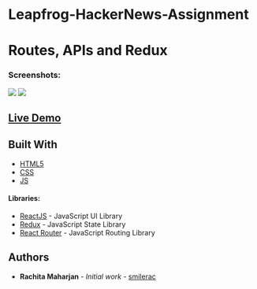 # Leapfrog-HackerNews-Assignment

# Routes, APIs and Redux


### Screenshots:

![](https://user-images.githubusercontent.com/28466502/90356610-d18ea680-e06f-11ea-8ca3-cd908d24d0ff.png)
![](https://user-images.githubusercontent.com/28466502/90356615-d4899700-e06f-11ea-9414-4e29b4221453.png)




## [Live Demo](https://smilerac.github.io/Leapfrog-HackerNews-Assignment)

## Built With

* [HTML5](https://devdocs.io/html)
* [CSS](https://devdocs.io/css)
* [JS](https://devdocs.io/javascript)

#### Libraries:
* [ReactJS](https://reactjs.org/docs/getting-started.html) - JavaScript UI Library
* [Redux](https://devdocs.io/redux) - JavaScript State Library
* [React Router](https://reactrouter.com/web/guides/quick-start) - JavaScript Routing Library



## Authors

* **Rachita Maharjan** - *Initial work* - [smilerac](https://github.com/smilerac)

